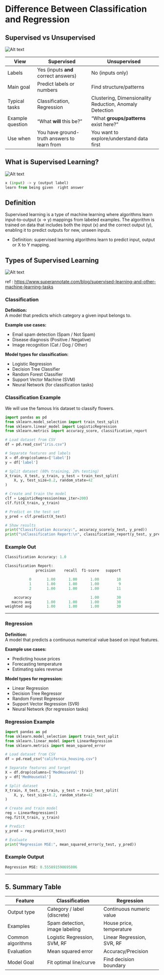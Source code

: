 # Difference Between Classification and Regression

## Supervised vs Unsupervised

![Alt text](../img/image-2.png)

| View             | Supervised                                  | Unsupervised                                            |
| ---------------- | ------------------------------------------- | ------------------------------------------------------- |
| Labels           | Yes (inputs **and** correct answers)        | No (inputs only)                                        |
| Main goal        | Predict labels or numbers                   | Find structure/patterns                                 |
| Typical tasks    | Classification, Regression                  | Clustering, Dimensionality Reduction, Anomaly Detection |
| Example question | “What **will** this be?”                    | “What **groups/patterns** exist here?”                  |
| Use when         | You have ground-truth answers to learn from | You want to explore/understand data first               |

## What is Supervised Learning?

![Alt text](../img/image.png)

```python
x (input) -> y (output label)
learn from being given  right answer
```
## Definition

Supervised learning is a type of machine learning where algorithms learn input-to-output (x → y) mappings from labeled examples. The algorithm is trained on data that includes both the input (x) and the correct output (y), enabling it to predict outputs for new, unseen inputs.

- Definition: supervised learning algorithms learn to predict input, output or X to Y mapping.

## Types of Supervised Learning

![Alt text](../img/image-1.png)

ref : https://www.superannotate.com/blog/supervised-learning-and-other-machine-learning-tasks

### Classification

**Definition:**  
A model that predicts which category a given input belongs to.

**Example use cases:**
- Email spam detection (Spam / Not Spam)
- Disease diagnosis (Positive / Negative)
- Image recognition (Cat / Dog / Other)

**Model types for classification:**
- Logistic Regression
- Decision Tree Classifier
- Random Forest Classifier
- Support Vector Machine (SVM)
- Neural Network (for classification tasks)

### Classification Example

We will use the famous Iris dataset to classify flowers.

```python
import pandas as pd
from sklearn.model_selection import train_test_split
from sklearn.linear_model import LogisticRegression
from sklearn.metrics import accuracy_score, classification_report

# Load dataset from CSV
df = pd.read_csv("iris.csv")

# Separate features and labels
X = df.drop(columns=['label'])
y = df['label']

# Split dataset (80% training, 20% testing)
X_train, X_test, y_train, y_test = train_test_split(
    X, y, test_size=0.2, random_state=42
)

# Create and train the model
clf = LogisticRegression(max_iter=200)
clf.fit(X_train, y_train)

# Predict on the test set
y_pred = clf.predict(X_test)

# Show results
print("Classification Accuracy:", accuracy_score(y_test, y_pred))
print("\nClassification Report:\n", classification_report(y_test, y_pred))

```

### Example Out

```python
Classification Accuracy: 1.0

Classification Report:
              precision    recall  f1-score   support

           0       1.00      1.00      1.00        10
           1       1.00      1.00      1.00         9
           2       1.00      1.00      1.00        11

    accuracy                           1.00        30
   macro avg       1.00      1.00      1.00        30
weighted avg       1.00      1.00      1.00        30
```

---

### Regression

**Definition:**  
A model that predicts a continuous numerical value based on input features.

**Example use cases:**
- Predicting house prices
- Forecasting temperature
- Estimating sales revenue

**Model types for regression:**
- Linear Regression
- Decision Tree Regressor
- Random Forest Regressor
- Support Vector Regression (SVR)
- Neural Network (for regression tasks)

### Regression Example

```python
import pandas as pd
from sklearn.model_selection import train_test_split
from sklearn.linear_model import LinearRegression
from sklearn.metrics import mean_squared_error

# Load dataset from CSV
df = pd.read_csv("california_housing.csv")

# Separate features and target
X = df.drop(columns=['MedHouseVal'])
y = df['MedHouseVal']

# Split dataset
X_train, X_test, y_train, y_test = train_test_split(
    X, y, test_size=0.2, random_state=42
)

# Create and train model
reg = LinearRegression()
reg.fit(X_train, y_train)

# Predict
y_pred = reg.predict(X_test)

# Evaluate
print("Regression MSE:", mean_squared_error(y_test, y_pred))
```

### Example Output

```python
Regression MSE: 0.555891598695806
```

---

## 5. Summary Table

| Feature              | Classification                  | Regression                 |
|----------------------|---------------------------------|----------------------------|
| Output type          | Category / label (discrete)     | Continuous numeric value   |
| Examples             | Spam detection, image labeling  | House price, temperature   |
| Common algorithms    | Logistic Regression, SVM, RF    | Linear Regression, SVR, RF |
| Evaluation	       | Mean squared error	             | Accuracy/Precision         |
| Model Goal	       | Fit optimal line/curve	         | Find decision boundary     |